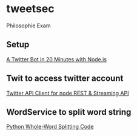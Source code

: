 # tweetsec
Philosophie Exam

## Setup
[A Twitter Bot in 20 Minutes with Node.js](http://www.apcoder.com/2013/10/03/twitter-bot-20-minutes-node-js/)

## Twit to access twitter account
[Twitter API Client for node REST & Streaming API](https://github.com/ttezel/twit)

## WordService to split word string
[Python Whole-Word Splitting Code](http://stackoverflow.com/users/1515832/generic-human)

